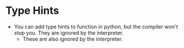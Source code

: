 # Type Hints

* You can add type hints to function in python, but the compiler won't stop you. They are ignored by the interpreter.
    * These are also ignored by the interpreter.
